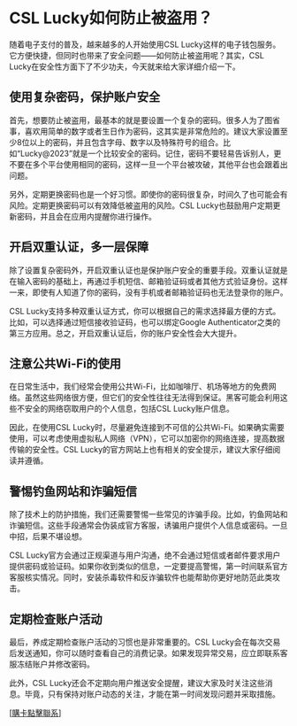 # CSL Lucky如何防止被盗用？

随着电子支付的普及，越来越多的人开始使用CSL Lucky这样的电子钱包服务。它方便快捷，但同时也带来了安全问题——如何防止被盗用呢？其实，CSL Lucky在安全性方面下了不少功夫，今天就来给大家详细介绍一下。

## 使用复杂密码，保护账户安全

首先，想要防止被盗用，最基本的就是要设置一个复杂的密码。很多人为了图省事，喜欢用简单的数字或者生日作为密码，这其实是非常危险的。建议大家设置至少8位以上的密码，并且包含字母、数字以及特殊符号的组合。比如“Lucky@2023”就是一个比较安全的密码。记住，密码不要轻易告诉别人，更不要在多个平台使用相同的密码，这样一旦一个平台被攻破，其他平台也会跟着出问题。

另外，定期更换密码也是一个好习惯。即使你的密码很复杂，时间久了也可能会有风险。定期更换密码可以有效降低被盗用的风险。CSL Lucky也鼓励用户定期更新密码，并且会在应用内提醒你进行操作。

## 开启双重认证，多一层保障

除了设置复杂密码外，开启双重认证也是保护账户安全的重要手段。双重认证就是在输入密码的基础上，再通过手机短信、邮箱验证码或者其他方式验证身份。这样一来，即使有人知道了你的密码，没有手机或者邮箱验证码也无法登录你的账户。

CSL Lucky支持多种双重认证方式，你可以根据自己的需求选择最方便的方式。比如，可以选择通过短信接收验证码，也可以绑定Google Authenticator之类的第三方应用。总之，开启双重认证后，你的账户安全性会大大提升。

## 注意公共Wi-Fi的使用

在日常生活中，我们经常会使用公共Wi-Fi，比如咖啡厅、机场等地方的免费网络。虽然这些网络很方便，但它们的安全性往往无法得到保证。黑客可能会利用这些不安全的网络窃取用户的个人信息，包括CSL Lucky账户信息。

因此，在使用CSL Lucky时，尽量避免连接到不可信的公共Wi-Fi。如果确实需要使用，可以考虑使用虚拟私人网络（VPN），它可以加密你的网络连接，提高数据传输的安全性。CSL Lucky的官方网站上也有相关的安全提示，建议大家仔细阅读并遵循。

## 警惕钓鱼网站和诈骗短信

除了技术上的防护措施，我们还需要警惕一些常见的诈骗手段。比如，钓鱼网站和诈骗短信。这些手段通常会伪装成官方客服，诱骗用户提供个人信息或密码。一旦中招，后果不堪设想。

CSL Lucky官方会通过正规渠道与用户沟通，绝不会通过短信或者邮件要求用户提供密码或验证码。如果你收到类似的信息，一定要提高警惕，第一时间联系官方客服核实情况。同时，安装杀毒软件和反诈骗软件也能帮助你更好地防范此类攻击。

## 定期检查账户活动

最后，养成定期检查账户活动的习惯也是非常重要的。CSL Lucky会在每次交易后发送通知，你可以随时查看自己的消费记录。如果发现异常交易，应立即联系客服冻结账户并修改密码。

此外，CSL Lucky还会不定期向用户推送安全提醒，建议大家及时关注这些消息。毕竟，只有保持对账户动态的关注，才能在第一时间发现问题并采取措施。

[[購卡點擊聯系](https://t.me/s/esim1088)]